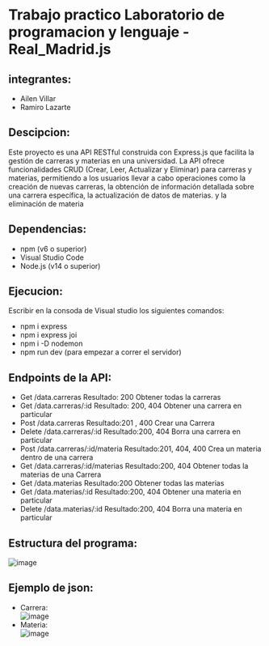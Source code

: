 # Trabajo practico Laboratorio de programacion y lenguaje - Real_Madrid.js
## integrantes:
- Ailen Villar  
- Ramiro Lazarte  
## Descipcion:  
Este proyecto es una API RESTful construida con Express.js que facilita la gestión de carreras y materias en una universidad. La API ofrece funcionalidades CRUD (Crear, Leer, Actualizar y Eliminar) para carreras y materias, permitiendo a los usuarios llevar a cabo operaciones como la creación de nuevas carreras, la obtención de información detallada sobre una carrera específica, la actualización de datos de materias. y la eliminación de materia
## Dependencias:
- npm (v6 o superior)
- Visual Studio Code  
- Node.js (v14 o superior)
## Ejecucion:
Escribir en la consoda de Visual studio los siguientes comandos:  
- npm i express
- npm i express joi
- npm i -D nodemon
- npm run dev (para empezar a correr el servidor)
## Endpoints de la API:
- Get /data.carreras Resultado: 200 Obtener todas la carreras
- Get /data.carreras/:id Resultado: 200, 404 Obtener una carrera en particular
- Post /data.carreras Resultado:201 , 400 Crear una Carrera
- Delete /data.carreras/:id Resultado:200, 404 Borra una carrera en particular
- Post /data.carreras/:id/materia Resultado:201, 404, 400 Crea un materia dentro de una carrera
- Get /data.carreras/:id/materias Resultado:200, 404 Obtener todas la materias de una Carrera
- Get /data.materias Resultado:200 Obtener todas las materias
- Get /data.materias/:id Resultado:200, 404 Obtener una materia en particular
- Delete /data.materias/:id Resultado:200, 404 Borra una materia en particular


## Estructura del programa:
![image](https://github.com/Ramovich14/Trabajo-practico/assets/143752245/53553969-0477-410d-96cb-db42b9a2d332)

## Ejemplo de json:
- Carrera:    
![image](https://github.com/Ramovich14/Trabajo-practico/assets/143752245/ff37b6b7-49f0-4ee5-8b26-7c036ebe5f1a)
- Materia:    
![image](https://github.com/Ramovich14/Trabajo-practico/assets/143752245/6af50486-3760-4064-9540-a0f6274c92a2)
